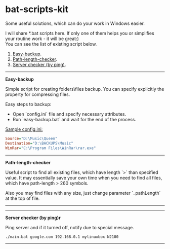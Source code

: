 # bat-scripts-kit

Some useful solutions, which can do your work in Windows easier.

I will share *.bat scripts here. If only one of them helps you or simplifies your routine work - it will be great:)<br/>
You can see the list of existing script below.

1. <a href="#easy-backup">Easy-backup</a>.
2. <a href="#path-length-checker">Path-length-checker</a>.
3. <a href="#networking-server-down">Server checker (by ping)</a>.

<hr/> 

<a name="easy-backup"><b>Easy-backup</b></a>

Simple script for creating folders\files backup. You can specify explicitly the property for compressing files.

Easy steps to backup:
<ul>
  <li> Open `config.ini` file and specify necessary attributes. </li>
  <li> Run `easy-backup.bat` and wait for the end of the process. </li>
</ul>

<u>Sample config.ini:</u><br/>
```ini
Source="D:\Music\Queen"
Destination="D:\BACKUPS\Music"
WinRar="C:\Program Files\WinRar\rar.exe"
```

<hr/> 

<a name="path-length-checker"><b>Path-length-checker</b></a>

<p>Useful script to find all existing files, which have length `>` than specified value. It may essentially save your own time when you need to find all files, which have path-length > 260 symbols.</p>

<p>Also you may find files with any size, just change parameter `_pathLength` at the top of file.</p>

<hr/>  

<hr/> 


<a name="path-length-checker"><b>Server checker (by ping)r</b></a>

<p>Ping server and if it turned off, notify due to special message.</p>

`./main.bat google.com 192.168.0.1 mylinuxbox N2100`

<hr/>  